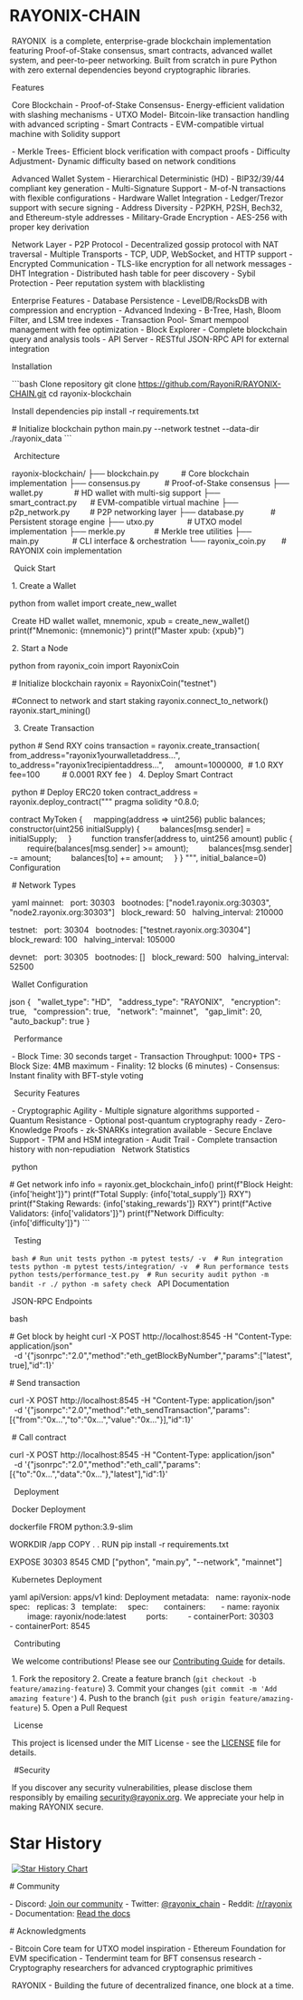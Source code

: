# RAYONIX-CHAIN
‎
‎RAYONIX  is a complete, enterprise-grade blockchain implementation featuring Proof-of-Stake consensus, smart contracts, advanced wallet system, and peer-to-peer networking. Built from scratch in pure Python with zero external dependencies beyond cryptographic libraries.
‎


‎ Features




‎
‎Core Blockchain
‎- Proof-of-Stake Consensus- Energy-efficient validation with slashing mechanisms
‎- UTXO Model- Bitcoin-like transaction handling with advanced scripting
‎- Smart Contracts - EVM-compatible virtual machine with Solidity support



‎
‎- Merkle Trees- Efficient block verification with compact proofs
‎- Difficulty Adjustment- Dynamic difficulty based on network conditions




‎
‎Advanced Wallet System
‎- Hierarchical Deterministic (HD) - BIP32/39/44 compliant key generation
‎- Multi-Signature Support - M-of-N transactions with flexible configurations
‎- Hardware Wallet Integration - Ledger/Trezor support with secure signing
‎- Address Diversity - P2PKH, P2SH, Bech32, and Ethereum-style addresses
‎- Military-Grade Encryption - AES-256 with proper key derivation




‎
‎Network Layer
‎- P2P Protocol - Decentralized gossip protocol with NAT traversal
‎- Multiple Transports - TCP, UDP, WebSocket, and HTTP support
‎- Encrypted Communication - TLS-like encryption for all network messages
‎- DHT Integration - Distributed hash table for peer discovery
‎- Sybil Protection - Peer reputation system with blacklisting



‎
‎Enterprise Features
‎- Database Persistence - LevelDB/RocksDB with compression and encryption
‎- Advanced Indexing - B-Tree, Hash, Bloom Filter, and LSM tree indexes
‎- Transaction Pool- Smart mempool management with fee optimization
‎- Block Explorer - Complete blockchain query and analysis tools
‎- API Server - RESTful JSON-RPC API for external integration
‎




‎ Installation



‎
‎```bash
‎Clone repository
‎git clone https://github.com/RayoniR/RAYONIX-CHAIN.git
‎cd rayonix-blockchain


‎
‎Install dependencies
‎pip install -r requirements.txt


‎
‎# Initialize blockchain
‎python main.py --network testnet --data-dir ./rayonix_data
‎```


‎
‎ Architecture


‎
‎rayonix-blockchain/
‎├── blockchain.py          # Core blockchain implementation
‎├── consensus.py           # Proof-of-Stake consensus
‎├── wallet.py              # HD wallet with multi-sig support
‎├── smart_contract.py      # EVM-compatible virtual machine
‎├── p2p_network.py         # P2P networking layer
‎├── database.py            # Persistent storage engine
‎├── utxo.py               # UTXO model implementation
‎├── merkle.py             # Merkle tree utilities
‎├── main.py               # CLI interface & orchestration
‎└── rayonix_coin.py       # RAYONIX coin implementation
‎



‎
‎ Quick Start


‎
‎1. Create a Wallet
‎



‎python
‎from wallet import create_new_wallet



‎
‎Create HD wallet
‎wallet, mnemonic, xpub = create_new_wallet()
‎print(f"Mnemonic: {mnemonic}")
‎print(f"Master xpub: {xpub}")
‎



‎
‎2. Start a Node
‎


‎python
‎from rayonix_coin import RayonixCoin


‎
‎# Initialize blockchain
‎rayonix = RayonixCoin("testnet")


‎
‎#Connect to network and start staking
‎rayonix.connect_to_network()
‎rayonix.start_mining()


‎
‎
‎3. Create Transaction
‎


‎python
‎# Send RXY coins
‎transaction = rayonix.create_transaction(
‎    from_address="rayonix1yourwalletaddress...",
‎    to_address="rayonix1recipientaddress...",
‎    amount=1000000,  # 1.0 RXY
‎    fee=100          # 0.0001 RXY fee
‎)
‎
‎
‎4. Deploy Smart Contract


‎
‎python
‎# Deploy ERC20 token
‎contract_address = rayonix.deploy_contract("""
‎pragma solidity ^0.8.0;
‎


‎contract MyToken {
‎    mapping(address => uint256) public balances;
‎    
‎    constructor(uint256 initialSupply) {
‎        balances[msg.sender] = initialSupply;
‎    }
‎    
‎    function transfer(address to, uint256 amount) public {
‎        require(balances[msg.sender] >= amount);
‎        balances[msg.sender] -= amount;
‎        balances[to] += amount;
‎    }
‎}
‎""", initial_balance=0)
‎
‎ Configuration


‎
‎# Network Types


‎
‎yaml
‎mainnet:
‎  port: 30303
‎  bootnodes: ["node1.rayonix.org:30303", "node2.rayonix.org:30303"]
‎  block_reward: 50
‎  halving_interval: 210000
‎


‎testnet:
‎  port: 30304
‎  bootnodes: ["testnet.rayonix.org:30304"]
‎  block_reward: 100
‎  halving_interval: 105000
‎


‎devnet:
‎  port: 30305
‎  bootnodes: []
‎  block_reward: 500
‎  halving_interval: 52500
‎


‎
‎Wallet Configuration


‎json
‎{
‎  "wallet_type": "HD",
‎  "address_type": "RAYONIX",
‎  "encryption": true,
‎  "compression": true,
‎  "network": "mainnet",
‎  "gap_limit": 20,
‎  "auto_backup": true
‎}
‎

‎
‎ Performance


‎
‎- Block Time: 30 seconds target
‎- Transaction Throughput: 1000+ TPS
‎- Block Size: 4MB maximum
‎- Finality: 12 blocks (6 minutes)
‎- Consensus: Instant finality with BFT-style voting


‎
‎ Security Features


‎
‎- Cryptographic Agility - Multiple signature algorithms supported
‎- Quantum Resistance - Optional post-quantum cryptography ready
‎- Zero-Knowledge Proofs - zk-SNARKs integration available
‎- Secure Enclave Support - TPM and HSM integration
‎- Audit Trail - Complete transaction history with non-repudiation
‎
‎ Network Statistics


‎
‎python
‎


‎# Get network info
‎info = rayonix.get_blockchain_info()
‎print(f"Block Height: {info['height']}")
‎print(f"Total Supply: {info['total_supply']} RXY")
‎print(f"Staking Rewards: {info['staking_rewards']} RXY")
‎print(f"Active Validators: {info['validators']}")
‎print(f"Network Difficulty: {info['difficulty']}")
‎```


‎
‎ Testing


‎
‎```bash
‎# Run unit tests
‎python -m pytest tests/ -v
‎
‎# Run integration tests
‎python -m pytest tests/integration/ -v
‎
‎# Run performance tests
‎python tests/performance_test.py
‎
‎# Run security audit
‎python -m bandit -r ./
‎python -m safety check
‎```
‎
‎ API Documentation




‎
‎JSON-RPC Endpoints

‎bash

‎# Get block by height
‎curl -X POST http://localhost:8545 -H "Content-Type: application/json" \
‎  -d '{"jsonrpc":"2.0","method":"eth_getBlockByNumber","params":["latest", true],"id":1}'
‎


‎# Send transaction


‎curl -X POST http://localhost:8545 -H "Content-Type: application/json" \
‎  -d '{"jsonrpc":"2.0","method":"eth_sendTransaction","params":[{"from":"0x...","to":"0x...","value":"0x..."}],"id":1}'


‎
‎# Call contract


‎curl -X POST http://localhost:8545 -H "Content-Type: application/json" \
‎  -d '{"jsonrpc":"2.0","method":"eth_call","params":[{"to":"0x...","data":"0x..."},"latest"],"id":1}'
‎

‎
‎ Deployment


‎
‎Docker Deployment


‎dockerfile
‎FROM python:3.9-slim
‎


‎WORKDIR /app
‎COPY . .
‎RUN pip install -r requirements.txt
‎


‎EXPOSE 30303 8545
‎CMD ["python", "main.py", "--network", "mainnet"]
‎

‎
‎Kubernetes Deployment


‎yaml
‎apiVersion: apps/v1
‎kind: Deployment
‎metadata:
‎  name: rayonix-node
‎spec:
‎  replicas: 3
‎  template:
‎    spec:
‎      containers:
‎      - name: rayonix
‎        image: rayonix/node:latest
‎        ports:
‎        - containerPort: 30303
‎        - containerPort: 8545



‎
‎ Contributing


‎
‎We welcome contributions! Please see our [Contributing Guide](CONTRIBUTING.md) for details.


‎
‎1. Fork the repository
‎2. Create a feature branch (`git checkout -b feature/amazing-feature`)
‎3. Commit your changes (`git commit -m 'Add amazing feature'`)
‎4. Push to the branch (`git push origin feature/amazing-feature`)
‎5. Open a Pull Request


‎
‎ License


‎
‎This project is licensed under the MIT License - see the [LICENSE](LICENSE) file for details.


‎
‎ #Security


‎
‎If you discover any security vulnerabilities, please disclose them responsibly by emailing security@rayonix.org. We appreciate your help in making RAYONIX secure.
‎
‎

# Star History
‎
‎[![Star History Chart](https://api.star-history.com/svg?repos=RayoniR/rayonix-blockchain&type=Date)](https://star-history.com/RayoniR/RAYONIX-BLOCKCHAIN&Date)
‎


‎# Community
‎

‎- Discord: [ Join our community](https://discord.gg/rayonix)
‎- Twitter: [@rayonix_chain](https://twitter.com/rayonix_chain)
‎- Reddit: [/r/rayonix](https://reddit.com/r/rayonix)
‎- Documentation: [Read the docs](https://docs.rayonix.org)
‎


‎# Acknowledgments
‎


‎- Bitcoin Core team for UTXO model inspiration
‎- Ethereum Foundation for EVM specification
‎- Tendermint team for BFT consensus research
‎- Cryptography researchers for advanced cryptographic primitives
‎

‎
‎RAYONIX - Building the future of decentralized finance, one block at a time. 
‎